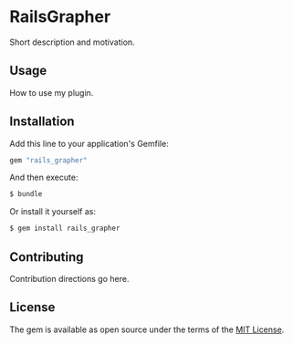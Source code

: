 # RailsGrapher
Short description and motivation.

## Usage
How to use my plugin.

## Installation
Add this line to your application's Gemfile:

```ruby
gem "rails_grapher"
```

And then execute:
```bash
$ bundle
```

Or install it yourself as:
```bash
$ gem install rails_grapher
```

## Contributing
Contribution directions go here.

## License
The gem is available as open source under the terms of the [MIT License](https://opensource.org/licenses/MIT).
